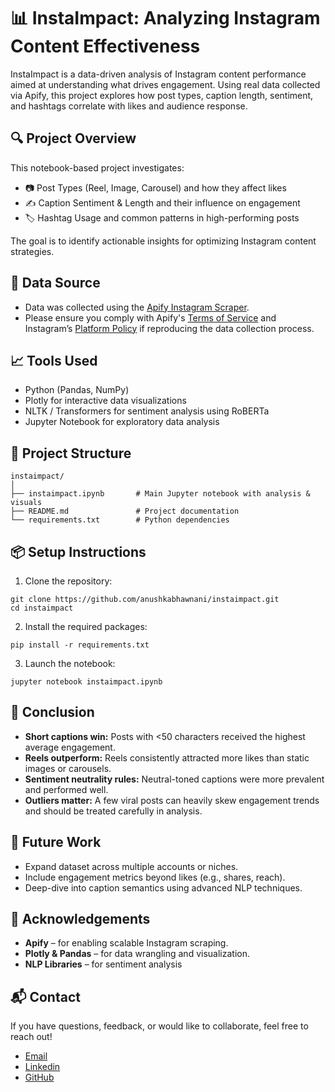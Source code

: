 # 📊 InstaImpact: Analyzing Instagram Content Effectiveness
InstaImpact is a data-driven analysis of Instagram content performance aimed at understanding what drives engagement. Using real data collected via Apify, this project explores how post types, caption length, sentiment, and hashtags correlate with likes and audience response.

## 🔍 Project Overview
This notebook-based project investigates:

* 📷 Post Types (Reel, Image, Carousel) and how they affect likes
* ✍️ Caption Sentiment & Length and their influence on engagement
* 🏷️ Hashtag Usage and common patterns in high-performing posts

The goal is to identify actionable insights for optimizing Instagram content strategies.

## 📌 Data Source
* Data was collected using the [Apify Instagram Scraper](https://apify.com/apify/instagram-scraper).
* Please ensure you comply with Apify's [Terms of Service](https://apify.com/legal/terms-of-service) and Instagram’s [Platform Policy](https://developers.facebook.com/terms) if reproducing the data collection process.

## 📈 Tools Used
* Python (Pandas, NumPy)
* Plotly for interactive data visualizations
* NLTK / Transformers for sentiment analysis using RoBERTa
* Jupyter Notebook for exploratory data analysis

## 📁 Project Structure
```
instaimpact/
│
├── instaimpact.ipynb       # Main Jupyter notebook with analysis & visuals
├── README.md               # Project documentation         
└── requirements.txt        # Python dependencies
```
## 📦 Setup Instructions
1. Clone the repository:
```
git clone https://github.com/anushkabhawnani/instaimpact.git
cd instaimpact
```
2. Install the required packages:
```
pip install -r requirements.txt
```
3. Launch the notebook:
```
jupyter notebook instaimpact.ipynb
```

## 📌 Conclusion
* **Short captions win:** Posts with <50 characters received the highest average engagement.
* **Reels outperform:** Reels consistently attracted more likes than static images or carousels.
* **Sentiment neutrality rules:** Neutral-toned captions were more prevalent and performed well.
* **Outliers matter:** A few viral posts can heavily skew engagement trends and should be treated carefully in analysis.

## 🚀 Future Work
* Expand dataset across multiple accounts or niches.
* Include engagement metrics beyond likes (e.g., shares, reach).
* Deep-dive into caption semantics using advanced NLP techniques.

## 🙌 Acknowledgements
* **Apify** – for enabling scalable Instagram scraping.
* **Plotly & Pandas** – for data wrangling and visualization.
* **NLP Libraries** – for sentiment analysis

## 📬 Contact
If you have questions, feedback, or would like to collaborate, feel free to reach out!
* [Email](anushkab1411@gmail.com)
* [Linkedin](https://www.linkedin.com/in/anushka-bhawnani-0a3207316/)
* [GitHub](https://github.com/anushkabhawnani)
